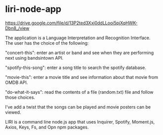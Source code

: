 # liri-node-app

https://drive.google.com/file/d/13P2ted3Xxj0ddLLooi5pjXqHWK-Dbn8_/view

The application is a Language Interpretation and Recognition Interface.  
The user has the choice of the following:

"concert-this": enter an artist or band and see when they are performing next using bandsintown API.

"spotify-this-song": enter a song title to search the spotify database.

"movie-this": enter a movie title and see information about that movie from OMDB API.

"do-what-it-says": read the contents of a file (random.txt) file and follow those choices.

I've add a twist that the songs can be played and movie posters can be viewed.

LIRI is a command line node.js app that uses Inquirer, Spotify, Moment.js, Axios, Keys, Fs, and Opn npm packages.
